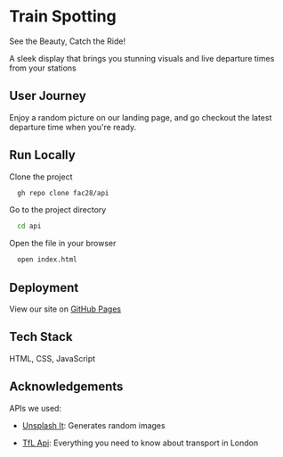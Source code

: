 # Train Spotting

See the Beauty, Catch the Ride!

A sleek display that brings you stunning visuals and live departure times from your stations

## User Journey

Enjoy a random picture on our landing page, and go checkout the latest departure time when you're ready.


## Run Locally

Clone the project

```bash
  gh repo clone fac28/api
```

Go to the project directory

```bash
  cd api
```

Open the file in your browser

```bash
  open index.html
```


## Deployment

View our site on [GitHub Pages](https://fac28.github.io/api/)

## Tech Stack

HTML, CSS, JavaScript


## Acknowledgements

APIs we used:

- [Unsplash It](https://picsum.photos/): Generates random images

- [TfL Api](https://api-portal.tfl.gov.uk/): Everything you need to know about transport in London
